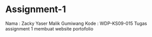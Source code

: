 # Assignment-1
Nama : Zacky Yaser Malik Gumiwang 
Kode : WDP-KS09-015
Tugas assignment 1 membuat website portofolio 
